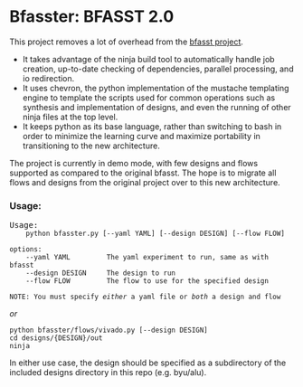 # Bfasster: BFASST 2.0

This project removes a lot of overhead from the [bfasst project](https://github.com/byuccl/bfasst). 
* It takes advantage of the ninja build tool to automatically handle job creation, up-to-date checking of dependencies, parallel processing, and io redirection. 
* It uses chevron, the python implementation of the mustache templating engine to template the scripts used for common operations such as synthesis and implementation of designs, and even the running of other ninja files at the top level.
* It keeps python as its base language, rather than switching to bash in order to minimize the learning curve and maximize portability in transitioning to the new architecture.

The project is currently in demo mode, with few designs and flows supported as compared to the original bfasst. The hope is to migrate all flows and designs from the original project over to this new architecture.

### Usage:

<pre>Usage:<code>
    python bfasster.py [--yaml YAML] [--design DESIGN] [--flow FLOW]

options:
    --yaml YAML         The yaml experiment to run, same as with bfasst
    --design DESIGN     The design to run
    --flow FLOW         The flow to use for the specified design

NOTE: You must specify <em>either</em> a yaml file or <em>both</em> a design and flow
</code></pre>

_or_

```
python bfasster/flows/vivado.py [--design DESIGN]
cd designs/{DESIGN}/out
ninja
```
In either use case, the design should be specified as a subdirectory of the included designs directory in this repo (e.g. byu/alu).